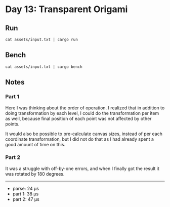 # Day 13: Transparent Origami

## Run

```
cat assets/input.txt | cargo run
```

## Bench

```
cat assets/input.txt | cargo bench
```

## Notes

### Part 1

Here I was thinking about the order of operation. I realized that in addition to doing
transformation by each level, I could do the transformation per item as well, because
final position of each point was not affected by other points.

It would also be possible to pre-calculate canvas sizes, instead of per each coordinate
transformation, but I did not do that as I had already spent a good amount of time on this.

### Part 2

It was a struggle with off-by-one errors, and when I finally got the result it was rotated
by 180 degrees.

---
* parse: 24 μs
* part 1: 38 μs 
* part 2: 47 μs 
 
